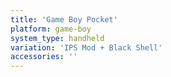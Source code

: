 ```yaml
---
title: 'Game Boy Pocket'
platform: game-boy
system_type: handheld
variation: 'IPS Mod + Black Shell'
accessories: ''
---
```


